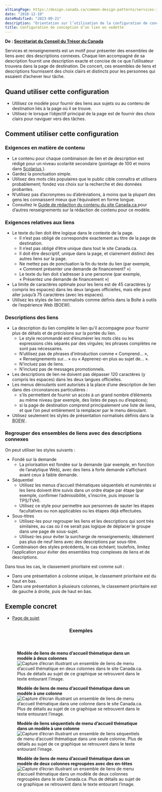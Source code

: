 ```yaml
---
altLangPage: https://design.canada.ca/common-design-patterns/services-information.html
date: "2018-12-19"
dateModified: "2023-09-21"
description: "Orientation sur l’utilisation de la configuration de conception d’un lien en vedette sur Canada.ca."
title: Configuration de conception d’un lien en vedette
---
```



<p class="gc-byline">
 <strong>
  De :
  <a href="https://www.canada.ca/fr/secretariat-conseil-tresor.html">
   Secrétariat du Conseil du Trésor du Canada
  </a>
 </strong>
</p>

<section>
 <p>
  Services et renseignements est un motif pour présenter des ensembles de liens avec des descriptions connexes. Chaque lien accompagné de sa description fournit une description exacte et concise de ce que l’utilisateur trouvera dans la page de destination. De concert, ces ensembles de liens et descriptions fournissent des choix clairs et distincts pour les personnes qui essaient d’achever leur tâche.
 </p>
 <section>
  <h2>
   Quand utiliser cette configuration
  </h2>
  <ul>
   <li>
    Utilisez ce modèle pour fournir des liens aux sujets ou au contenu de destination liés à la page où il se trouve.
   </li>
   <li>
    Utilisez-le lorsque l’objectif principal de la page est de fournir des choix clairs pour naviguer vers des tâches.
   </li>
  </ul>
 </section>
 <section>
  <h2>
   Comment utiliser cette configuration
  </h2>
  <section>
   <h3>
    Exigences en matière de contenu
   </h3>
   <ul>
    <li>
     Le contenu pour chaque combinaison de lien et de description est rédigé pour un niveau scolarité secondaire (pointage de 100 et moins dans
     <a href="http://www.scolarius.com/">
      Scolarius
     </a>
     ).
    </li>
    <li>
     Gardez la ponctuation simple.
    </li>
    <li>
     Utilisez des mots clés populaires que le public cible connaîtra et utilisera probablement; fondez vos choix sur la recherche et des données probantes.
    </li>
    <li>
     N’utilisez pas d’acronymes ou d’abréviations, à moins que la plupart des gens les connaissent mieux que l’équivalent en forme longue.
    </li>
    <li>
     Consultez le
     <a href="https://www.canada.ca/fr/secretariat-conseil-tresor/services/communications-gouvernementales/guide-redaction-contenu-canada.html">
      Guide de rédaction du contenu du site Canada.ca
     </a>
     pour d’autres renseignements sur la rédaction de contenu pour ce modèle.
    </li>
   </ul>
  </section>
  <section>
   <h3>
    Exigences relatives aux liens
   </h3>
   <ul>
    <li>
     Le texte du lien doit être logique dans le contexte de la page.
     <ul>
      <li>
       Il n’est pas obligé de correspondre exactement au titre de la page de destination.
      </li>
      <li>
       Il n’est pas obligé d’être unique dans tout le site Canada.ca.
      </li>
      <li>
       Il doit être descriptif, unique dans la page, et clairement distinct des autres liens sur la page.
      </li>
      <li>
       Ne mettez pas de ponctuation la fin du texte du lien (par exemple, « Comment présenter une demande de financement? »)
      </li>
      <li>
       Le texte du lien doit s’adresser à une personne (par exemple, « Présentez une demande de financement »)
      </li>
     </ul>
    </li>
    <li>
     La limite de caractères optimale pour les liens est de 45 caractères (y compris les espaces) dans les deux langues officielles, mais elle peut aller jusqu’à 75 caractères (avec les espaces).
    </li>
    <li>
     Utilisez les styles de lien normalisés comme définis dans la Boîte à outils de l’expérience Web (BOEW).
    </li>
   </ul>
  </section>
  <section>
   <h3>
    Descriptions des liens
   </h3>
   <ul>
    <li>
     La description du lien complète le lien qu’il accompagne pour fournir plus de détails et de précisions sur la portée du lien.
     <ul>
      <li>
       Le style recommandé est d’énumérer les mots clés ou les expressions clés séparés par des virgules; les phrases complètes ne sont pas nécessaires.
      </li>
      <li>
       N’utilisez pas de phrases d’introduction comme « Comprend… », « Renseignements sur… » ou « Apprenez-en plus au sujet de… ».
      </li>
      <li>
       N’incluez pas de liens.
      </li>
      <li>
       N’incluez pas de messages promotionnels.
      </li>
     </ul>
    </li>
    <li>
     Les descriptions de lien ne doivent pas dépasser 120 caractères (y compris les espaces) dans les deux langues officielles.
    </li>
    <li>
     Les menus déroulants sont autorisés à la place d’une description de lien dans des circonstances particulières :
     <ul>
      <li>
       s’ils permettent de fournir un accès à un grand nombre d’éléments au même niveau (par exemple, des listes de pays ou d’espèces);
      </li>
      <li>
       si la page de destination comprend principalement une liste de liens, et que l’on peut entièrement la remplacer par le menu déroulant.
      </li>
     </ul>
    </li>
    <li>
     Utilisez seulement les styles de présentation normalisés définis dans la
     <abbr title="Boîte à outils de l’expérience Web">
      BOEW
     </abbr>
     .
    </li>
   </ul>
  </section>
  <section>
   <h3>
    Regrouper des ensembles de liens avec des descriptions connexes
   </h3>
   <p>
    On peut utiliser les styles suivants :
   </p>
   <ul>
    <li>
     Fondé sur la demande
     <ul>
      <li>
       La priorisation est fondée sur la demande (par exemple, en fonction de l’analytique Web), avec des liens à forte demande s’affichant avant ceux à faible demande.
      </li>
     </ul>
    </li>
    <li>
     Séquentiel
     <ul>
      <li>
       Utilisez les menus d’accueil thématiques séquentiels et numérotés si les liens doivent être suivis dans un ordre étape par étape (par exemple, confirmer l’admissibilité, s’inscrire, puis imposer la TPS/TVH).
      </li>
      <li>
       Utilisez ce style pour permettre aux personnes de sauter les étapes facultatives ou non applicables ou les étapes déjà effectuées.
      </li>
     </ul>
    </li>
    <li>
     Sous-titres
     <ul>
      <li>
       Utilisez-les pour regrouper les liens et les descriptions qui sont très similaires, au cas où il ne serait pas logique de déplacer le groupe dans une page de sous-sujet.
      </li>
      <li>
       Utilisez-les pour éviter la surcharge de renseignements; idéalement pas plus de neuf liens avec des descriptions par sous-titre.
      </li>
     </ul>
    </li>
    <li>
     Combinaison des styles précédents, le cas échéant; toutefois, limitez l’application pour éviter des ensembles trop complexes de liens et de descriptions.
    </li>
   </ul>
   <p>
    Dans tous les cas, le classement prioritaire est comme suit :
   </p>
   <ul>
    <li>
     Dans une présentation à colonne unique, le classement prioritaire est du haut en bas.
    </li>
    <li>
     Dans une présentation à plusieurs colonnes, le classement prioritaire est de gauche à droite, puis de haut en bas.
    </li>
   </ul>
  </section>
 </section>
 <section>
  <h2>
   Exemple concret
  </h2>
  <ul>
   <li>
    <a href="https://wet-boew.github.io/GCWeb/templates/topic/topic-fr.html">
     Page de sujet
    </a>
   </li>
  </ul>
 </section>
 <section class="panel panel-primary">
  <header class="panel-heading">
   <h3 class="panel-title">
    Exemples
   </h3>
  </header>
  <div class="panel-body">
   <div class="row">
    <div class="col-sm-6">
     <figure class="mrgn-bttm-sm">
      <figcaption class="text-center">
       <b>
        Modèle de liens de menu d’accueil thématique dans un modèle à deux colonnes
       </b>
      </figcaption>
      <img alt="Capture d’écran illustrant un ensemble de liens de menu d’accueil thématique en deux colonnes dans le site Canada.ca. Plus de détails au sujet de ce graphique se retrouvent dans le texte entourant l’image." class="img-responsive center-block" src="https://www.canada.ca/content/dam/tbs-sct/images/government-communications/canada-content-style-guide/services-and-information-2column-fra.jpg"/>
     </figure>
    </div>
    <div class="col-sm-6">
     <figure class="mrgn-bttm-sm">
      <figcaption class="text-center">
       <b>
        Modèle de liens de menu d’accueil thématique dans un modèle à une colonne
       </b>
      </figcaption>
      <img alt="Capture d’écran illustrant un ensemble de liens de menu d’accueil thématique dans une colonne dans le site Canada.ca. Plus de détails au sujet de ce graphique se retrouvent dans le texte entourant l’image." class="img-responsive center-block" src="https://www.canada.ca/content/dam/tbs-sct/images/government-communications/canada-content-style-guide/services-and-information-1column-fra.jpg"/>
     </figure>
    </div>
   </div>
   <div class="clearfix">
   </div>
   <div class="row mrgn-tp-sm">
    <div class="col-sm-6">
     <figure class="mrgn-bttm-sm">
      <figcaption class="text-center">
       <b>
        Modèle de liens séquentiels de menu d’accueil thématique dans un modèle à une colonne
       </b>
      </figcaption>
      <img alt="Capture d’écran illustrant un ensemble de liens séquentiels de menu d’accueil thématique dans une seule colonne. Plus de détails au sujet de ce graphique se retrouvent dans le texte entourant l’image." class="img-responsive center-block" src="https://www.canada.ca/content/dam/tbs-sct/images/government-communications/canada-content-style-guide/services-and-information-sequential-fra.jpg"/>
     </figure>
    </div>
    <div class="col-sm-6">
     <figure class="mrgn-bttm-sm">
      <figcaption class="text-center">
       <b>
        Modèle de liens de menu d’accueil thématique dans un modèle de deux colonnes regroupées avec des en-têtes
       </b>
      </figcaption>
      <img alt="Capture d’écran illustrant un ensemble de liens de menu d’accueil thématique dans un modèle de deux colonnes regroupées dans le site Canada.ca. Plus de détails au sujet de ce graphique se retrouvent dans le texte entourant l’image." class="img-responsive center-block" src="https://www.canada.ca/content/dam/tbs-sct/images/government-communications/canada-content-style-guide/services-and-information-headings-fra.jpg"/>
     </figure>
    </div>
   </div>
  </div>
 </section>
</section>






